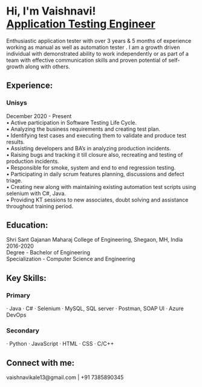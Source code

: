 <h1>Hi, I'm Vaishnavi! <br/><a href="">Application Testing Engineer</a></h1>

Enthusiastic application tester with over 3 years & 5 months of experience working as manual as well as automation tester . I am a growth driven individual with demonstrated ability to work independently or as part of a team with effective communication skills and proven potential of self-growth along with others.

<h2>Experience: </h2>
<h3>Unisys</h3>
December 2020 - Present</br>
•	Active participation in Software Testing Life Cycle.</br>
•	Analyzing the business requirements and creating test plan.</br>
•	Identifying test cases and executing them to validate and produce test results.</br>
•	Assisting developers and BA’s in analyzing production incidents.</br>
•	Raising bugs and tracking it till closure also, recreating and testing of production incidents.</br>
•	Responsible for smoke, system and end to end regression testing.</br>
•	Participating in daily scrum features planning, discussions and defect triage.</br>
•	Creating new along with maintaining existing automation test scripts using selenium with C#, Java.</br>
•	Providing KT sessions to new associates, doubt solving and assistance throughout training period.

<h2>Education: </h2>
Shri Sant Gajanan Maharaj College of Engineering, Shegaon, MH, India </br>
2016-2020</br>
Degree - Bachelor of Engineering</br>
Specialization - Computer Science and Engineering
 
<h2>Key Skills: </h2>
<h3>Primary</h3>
·	Java 
·	C#
·	Selenium
·	MySQL, SQL server
·	Postman, SOAP UI
·	Azure DevOps	
<h3>Secondary</h3>
·	Python
·	JavaScript 
·	HTML
·	CSS
·	C/C++

<h2> Connect with me:</h2>
vaishnavikale13@gmail.com | +91 7385890345

